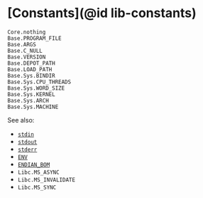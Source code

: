 # [Constants](@id lib-constants)

```@docs
Core.nothing
Base.PROGRAM_FILE
Base.ARGS
Base.C_NULL
Base.VERSION
Base.DEPOT_PATH
Base.LOAD_PATH
Base.Sys.BINDIR
Base.Sys.CPU_THREADS
Base.Sys.WORD_SIZE
Base.Sys.KERNEL
Base.Sys.ARCH
Base.Sys.MACHINE
```

See also:

  * [`stdin`](@code-self-ref)
  * [`stdout`](@code-self-ref)
  * [`stderr`](@code-self-ref)
  * [`ENV`](@code-self-ref)
  * [`ENDIAN_BOM`](@code-self-ref)
  * `Libc.MS_ASYNC`
  * `Libc.MS_INVALIDATE`
  * `Libc.MS_SYNC`
